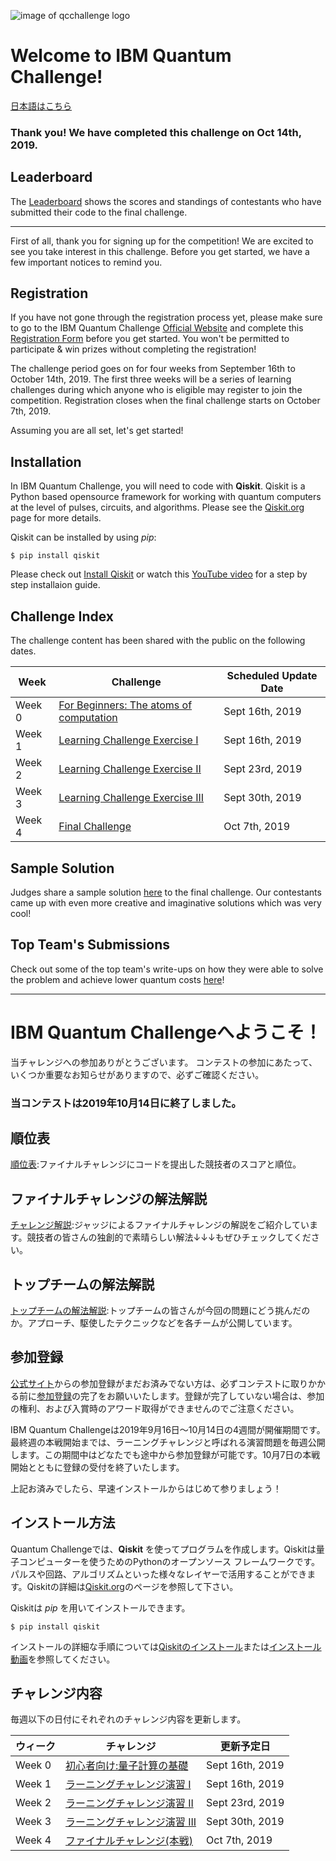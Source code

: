 ![image of qcchallenge logo](qcc_banner.png)
# Welcome to IBM Quantum Challenge!
[日本語はこちら](#ibm-quantum-challengeへようこそ)<br/>

### Thank you! We have completed this challenge on Oct 14th, 2019. 

## Leaderboard
The [Leaderboard](https://github.com/quantum-challenge/2019/blob/master/problems/final/Leader_Board.ipynb) shows the scores and standings of contestants who have submitted their code to the final challenge.

--------------------------------
First of all, thank you for signing up for the competition! We are excited to see you take interest in this challenge.
Before you get started, we have a few important notices to remind you.

## Registration
If you have not gone through the registration process yet, please make sure to go to the IBM Quantum Challenge [Official Website](https://ibmquantum.angelhack.com/) and complete this [Registration Form](https://angelhack.typeform.com/to/UA44d9) before you get started. You won't be permitted to participate & win prizes without completing the registration!

The challenge period goes on for four weeks from September 16th to October 14th, 2019. The first three weeks will be a series of learning challenges during which anyone who is eligible may register to join the competition. Registration closes when the final challenge starts on October 7th, 2019.

Assuming you are all set, let's get started!

## Installation
In IBM Quantum Challenge, you will need to code with **Qiskit**. Qiskit is a Python based opensource framework for working with quantum computers at the level of pulses, circuits, and algorithms. Please see the [Qiskit.org](https://qiskit.org) page for more details.

Qiskit can be installed by using *pip*:

```
$ pip install qiskit
```

Please check out [Install Qiskit](https://qiskit.org/documentation/install.html) or watch this [YouTube video](https://www.youtube.com/watch?v=M4EkW4VwhcI) for a step by step installaion guide.

## Challenge Index
The challenge content has been shared with the public on the following dates.<br/>

| Week  | Challenge | Scheduled Update Date  |
| ---     | ---    | --- |
| Week 0 |[For Beginners: The atoms of computation](https://github.com/qiskit-community/qiskit-textbook/blob/main/content/ch-states/atoms-computation.ipynb)  | Sept 16th, 2019 |
| Week 1 |[Learning Challenge Exercise I](https://github.com/quantum-challenge/2019/blob/master/problems/week1/week1_en.ipynb) | Sept 16th, 2019 |
| Week 2  |[Learning Challenge Exercise II](https://github.com/quantum-challenge/2019/blob/master/problems/week2/week2_en.ipynb) | Sept 23rd, 2019 |
| Week 3  |[Learning Challenge Exercise III](https://github.com/quantum-challenge/2019/blob/master/problems/week3/week3_en.ipynb)| Sept 30th, 2019 |
| Week 4  |[Final Challenge](https://github.com/quantum-challenge/2019/blob/master/problems/final/Final_en.ipynb)  | Oct 7th, 2019 |

## Sample Solution
Judges share a sample solution [here](https://github.com/quantum-challenge/2019/blob/master/problems/final/answer_and_comment_by_judges_en.ipynb) to the final challenge. Our contestants came up with even more creative and imaginative solutions which was very cool!

## Top Team's Submissions
Check out some of the top team's write-ups on how they were able to solve the problem and achieve lower quantum costs [here](https://github.com/quantum-challenge/2019/tree/master/top%20ten%20submissions)! 

--------------------------------
# IBM Quantum Challengeへようこそ！
当チャレンジへの参加ありがとうございます。
コンテストの参加にあたって、いくつか重要なお知らせがありますので、必ずご確認ください。

### 当コンテストは2019年10月14日に終了しました。 

## 順位表
[順位表](https://github.com/quantum-challenge/2019/blob/master/problems/final/Leader_Board.ipynb):ファイナルチャレンジにコードを提出した競技者のスコアと順位。

## ファイナルチャレンジの解法解説
[チャレンジ解説](https://github.com/quantum-challenge/2019/blob/master/problems/final/answer_and_comment_by_judges.ipynb):ジャッジによるファイナルチャレンジの解説をご紹介しています。競技者の皆さんの独創的で素晴らしい解法↓↓↓もぜひチェックしてください。

## トップチームの解法解説
[トップチームの解法解説](https://github.com/quantum-challenge/2019/tree/master/top%20ten%20submissions):トップチームの皆さんが今回の問題にどう挑んだのか。アプローチ、駆使したテクニックなどを各チームが公開しています。

## 参加登録
[公式サイト](https://quantumchallenge19.com/)からの参加登録がまだお済みでない方は、必ずコンテストに取りかかる前に[参加登録](https://angelhack.typeform.com/to/UA44d9)の完了をお願いいたします。登録が完了していない場合は、参加の権利、および入賞時のアワード取得ができませんのでご注意ください。

IBM Quantum Challengeは2019年9月16日〜10月14日の4週間が開催期間です。最終週の本戦開始までは、ラーニングチャレンジと呼ばれる演習問題を毎週公開します。この期間中はどなたでも途中から参加登録が可能です。10月7日の本戦開始とともに登録の受付を終了いたします。

上記お済みでしたら、早速インストールからはじめて参りましょう！

## インストール方法
Quantum Challengeでは、**Qiskit** を使ってプログラムを作成します。Qiskitは量子コンピューターを使うためのPythonのオープンソース フレームワークです。パルスや回路、アルゴリズムといった様々なレイヤーで活用することができます。Qiskitの詳細は[Qiskit.org](https://qiskit.org)のページを参照して下さい。

Qiskitは *pip* を用いてインストールできます。

```
$ pip install qiskit
```
インストールの詳細な手順については[Qiskitのインストール](https://qiskit.org/documentation/locale/ja/install.html)または[インストール動画](https://www.youtube.com/watch?v=M4EkW4VwhcI)を参照してください。

## チャレンジ内容
毎週以下の日付にそれぞれのチャレンジ内容を更新します。<br/>

| ウィーク | チャレンジ | 更新予定日 |
| ---     | ---    | --- |
| Week 0 |[初心者向け:量子計算の基礎](https://github.com/quantum-challenge/2019/blob/master/problems/week0/week0.ipynb)  | Sept 16th, 2019 |
| Week 1 |[ラーニングチャレンジ演習 I](https://github.com/quantum-challenge/2019/blob/master/problems/week1/week1.ipynb) | Sept 16th, 2019 |
| Week 2  |[ラーニングチャレンジ演習 II](https://github.com/quantum-challenge/2019/blob/master/problems/week2/week2.ipynb) | Sept 23rd, 2019 |
| Week 3  |[ラーニングチャレンジ演習 III](https://github.com/quantum-challenge/2019/blob/master/problems/week3/week3.ipynb)| Sept 30th, 2019 |
| Week 4  |[ファイナルチャレンジ(本戦)](https://github.com/quantum-challenge/2019/blob/master/problems/final/Final.ipynb) | Oct 7th, 2019 |
